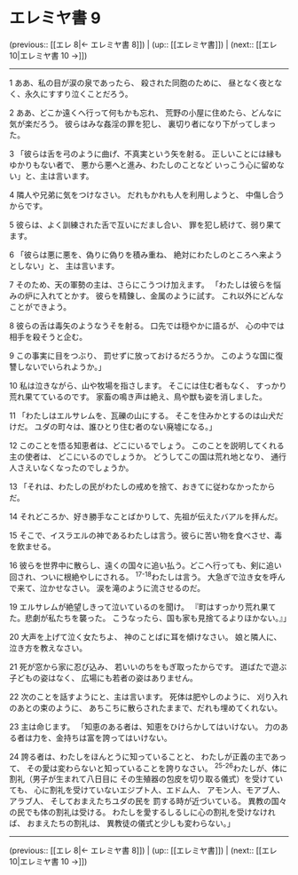 # エレミヤ書 9

(previous:: [[エレ 8|← エレミヤ書 8]]) | (up:: [[エレミヤ書]]) | (next:: [[エレ 10|エレミヤ書 10 →]])

***


1 ああ、私の目が涙の泉であったら、 殺された同胞のために、 昼となく夜となく、永久にすすり泣くことだろう。 

2 ああ、どこか遠くへ行って何もかも忘れ、 荒野の小屋に住めたら、どんなに気が楽だろう。 彼らはみな姦淫の罪を犯し、 裏切り者になり下がってしまった。 

3 「彼らは舌を弓のように曲げ、不真実という矢を射る。 正しいことには縁もゆかりもない者で、 悪から悪へと進み、わたしのことなど いっこう心に留めない」と、主は言います。 

4 隣人や兄弟に気をつけなさい。 だれもかれも人を利用しようと、 中傷し合うからです。 

5 彼らは、よく訓練された舌で互いにだまし合い、 罪を犯し続けて、弱り果てます。 

6 「彼らは悪に悪を、偽りに偽りを積み重ね、 絶対にわたしのところへ来ようとしない」と、 主は言います。 

7 そのため、天の軍勢の主は、さらにこうつけ加えます。 「わたしは彼らを悩みの炉に入れてとかす。 彼らを精錬し、金属のように試す。 これ以外にどんなことができよう。 

8 彼らの舌は毒矢のようなうそを射る。 口先では穏やかに語るが、 心の中では相手を殺そうと企む。 

9 この事実に目をつぶり、 罰せずに放っておけるだろうか。 このような国に復讐しないでいられようか。」 

10 私は泣きながら、山や牧場を指さします。 そこには住む者もなく、 すっかり荒れ果てているのです。 家畜の鳴き声は絶え、鳥や獣も姿を消しました。 

11 「わたしはエルサレムを、瓦礫の山にする。 そこを住みかとするのは山犬だけだ。 ユダの町々は、誰ひとり住む者のない廃墟になる。」 

12 このことを悟る知恵者は、どこにいるでしょう。 このことを説明してくれる主の使者は、 どこにいるのでしょうか。 どうしてこの国は荒れ地となり、 通行人さえいなくなったのでしょうか。 

13 「それは、わたしの民がわたしの戒めを捨て、おきてに従わなかったからだ。 

14 それどころか、好き勝手なことばかりして、先祖が伝えたバアルを拝んだ。 

15 そこで、イスラエルの神であるわたしは言う。彼らに苦い物を食べさせ、毒を飲ませる。 

16 彼らを世界中に散らし、遠くの国々に追い払う。どこへ行っても、剣に追い回され、ついに根絶やしにされる。 <sup class="versenum">17-18</sup>わたしは言う。 大急ぎで泣き女を呼んで来て、泣かせなさい。 涙を滝のように流させるのだ。 

19 エルサレムが絶望しきって泣いているのを聞け。 『町はすっかり荒れ果てた。悲劇が私たちを襲った。 こうなったら、国も家も見捨てるよりほかない。』」 

20 大声を上げて泣く女たちよ、 神のことばに耳を傾けなさい。 娘と隣人に、泣き方を教えなさい。 

21 死が窓から家に忍び込み、 若いいのちをもぎ取ったからです。 道ばたで遊ぶ子どもの姿はなく、 広場にも若者の姿はありません。 

22 次のことを話すようにと、主は言います。 死体は肥やしのように、 刈り入れのあとの束のように、 あちこちに散らされたままで、だれも埋めてくれない。 

23 主は命じます。 「知恵のある者は、知恵をひけらかしてはいけない。 力のある者は力を、金持ちは富を誇ってはいけない。 

24 誇る者は、わたしをほんとうに知っていることと、 わたしが正義の主であって、 その愛は変わらないと知っていることを誇りなさい。 <sup class="versenum">25-26</sup>わたしが、体に割礼（男子が生まれて八日目に その生殖器の包皮を切り取る儀式）を受けていても、 心に割礼を受けていないエジプト人、エドム人、 アモン人、モアブ人、アラブ人、 そしておまえたちユダの民を 罰する時が近づいている。 異教の国々の民でも体の割礼は受ける。 わたしを愛するしるしに心の割礼を受けなければ、 おまえたちの割礼は、 異教徒の儀式と少しも変わらない。」

***

(previous:: [[エレ 8|← エレミヤ書 8]]) | (up:: [[エレミヤ書]]) | (next:: [[エレ 10|エレミヤ書 10 →]])
